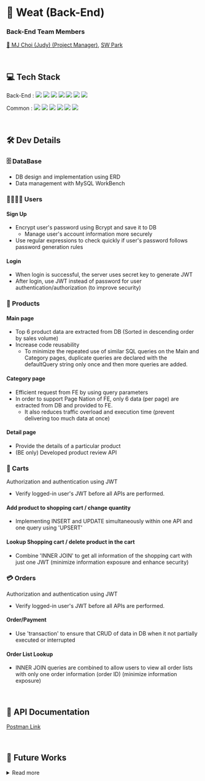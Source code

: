 # 🥩 Weat (Back-End)
### Back-End Team Members

[👑 MJ Choi (Judy) (Project Manager)](https://github.com/Judy-Choi), [SW Park](https://github.com/Jetkick)

<br>

## 💻 Tech Stack

Back-End : 
<img src="https://img.shields.io/badge/Node.js-339933?style=flat&amp;logo=Node.js&amp;logoColor=white">
<img src="https://img.shields.io/badge/Nodemon-76D04B?style=flat&amp;logo=Nodemon&amp;logoColor=white">
<img src="https://img.shields.io/badge/Express-000000?style=flat&amp;logo=Express&amp;logoColor=white">
<img src="https://img.shields.io/badge/MySQL-4479A1?style=flat&amp;logo=MySQL&amp;logoColor=white">
<img src="https://img.shields.io/badge/JWT-CC6699?style=flat&amp;logo=JSON&amp;logoColor=white">
<img src="https://img.shields.io/badge/Dbmate-009DC7?style=flat&amp;logo=Bcrypt&amp;logoColor=white">
<img src="https://img.shields.io/badge/Bcrypt-CA424?style=flat&amp;logo=Bcrypt&amp;logoColor=white">

Common : 
<img src="https://img.shields.io/badge/Git-F05032?style=flat&amp;logo=Git&amp;logoColor=white">
<img src="https://img.shields.io/badge/GitHub-181717?style=flat&amp;logo=GitHub&amp;logoColor=white">
<img src="https://img.shields.io/badge/Prettier-F7B93E?style=flat&amp;logo=prettier&amp;logoColor=white">
<img src="https://img.shields.io/badge/RestfulAPI-F7533E?style=flat&amp;logo=RestfulAPII&amp;logoColor=white">
<img src="https://img.shields.io/badge/VSCode-007ACC?style=flat&amp;logo=Visual Studio Code&amp;logoColor=white">
<img src="https://img.shields.io/badge/Postman-FF6C37?style=flat&amp;logo=Postman Code&amp;logoColor=white">

<br>

## 🛠️ Dev Details
### 🗄️ DataBase
- DB design and implementation using ERD
- Data management with MySQL WorkBench

### 👨‍👩‍👧‍👦 Users
#### Sign Up
- Encrypt user's password using Bcrypt and save it to DB
  - Manage user's account information more securely
- Use regular expressions to check quickly if user's password follows password generation rules

#### Login
- When login is successful, the server uses secret key to generate JWT
- After login, use JWT instead of password for user authentication/authorization (to improve security)

### 🍖 Products
#### Main page
- Top 6 product data are extracted from DB (Sorted in descending order by sales volume)
- Increase code reusability
  - To minimize the repeated use of similar SQL queries on the Main and Category pages, duplicate queries are declared with the defaultQuery string only once and then more queries are added.

#### Category page
- Efficient request from FE by using query parameters
- In order to support Page Nation of FE, only 6 data (per page) are extracted from DB and provided to FE.
  - It also reduces traffic overload and execution time (prevent delivering too much data at once)

#### Detail page
- Provide the details of a particular product
- (BE only) Developed product review API

### 🛒 Carts
Authorization and authentication using JWT
- Verify logged-in user's JWT before all APIs are performed.

#### Add product to shopping cart / change quantity
- Implementing INSERT and UPDATE simultaneously within one API and one query using 'UPSERT'

#### Lookup Shopping cart / delete product in the cart
- Combine 'INNER JOIN' to get all information of the shopping cart with just one JWT (minimize information exposure and enhance security)

### 💳 Orders
Authorization and authentication using JWT
- Verify logged-in user's JWT before all APIs are performed.

#### Order/Payment
- Use 'transaction' to ensure that CRUD of data in DB when it not partially executed or interrupted
#### Order List Lookup
- INNER JOIN queries are combined to allow users to view all order lists with only one order information (order ID) (minimize information exposure)
<br>

## 📑 API Documentation
[Postman Link](https://documenter.getpostman.com/view/24998473/2s8Z76x9km)

<br>

## 🤔 Future Works

<details>
    <summary>Read more</summary>
    
### JWT is too weak...
- Security risk can occur
  - 💡 We can use MFA / Refresh token

### Our DB are in each member's local...
- Could not share same DB & Could not test our module in the same environment
  - 💡 Let's try AWS RDS or S3 next time!

### Inefficient FE-BE connection test
- Can run only one server at the same time
- We had to wait until our supervisor feedbacks to the pull request and merges to the main branch
- There are many sub branches. So when we had some module test, we had to checkout sub branches often
  - 💡 Change port number
  - 💡 Make test branch & merge all sub branches to the test branch

### Create API using MySQL queries only  
- I heard that developers don't develop using only MySQL queries...!? 👩‍💻
  - 💡 MyBatis
  - A framework to help with DB integration in Java (Spring)
  - SQL Mapper framework most commonly used to develop query-based web applications
  - We can use MyBatis with MySQL queries (there are many easy methods that MySQL does not have)
  - Development with MyBatis is easier than using only MySQL
  - 💡 Query Builder
  - One of the most powerful function of TypeORM
  - It is easier to handle DB and more readable and efficient

### Prevent bugs 🐞
- When I tested my code, there were too many bugs
- 💡 In the development stage, test my code using Jest

### Spaghetti code 🍝
- My back-end co-worker couldn't easily understand my code (Sometimes... me too 😂)
- 💡 Refactoring!
  - ex) Separate code into classes (modular)
  - ex) Change the method (API) name to make it more legible.
</details>

